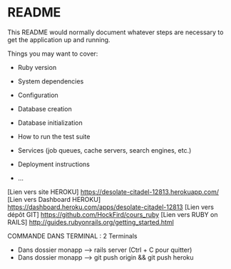 # README

This README would normally document whatever steps are necessary to get the
application up and running.

Things you may want to cover:

* Ruby version

* System dependencies

* Configuration

* Database creation

* Database initialization

* How to run the test suite

* Services (job queues, cache servers, search engines, etc.)

* Deployment instructions

* ...

[Lien vers site HEROKU] https://desolate-citadel-12813.herokuapp.com/
[Lien vers Dashboard HEROKU] https://dashboard.heroku.com/apps/desolate-citadel-12813
[Lien vers dépôt GIT] https://github.com/HockFird/cours_ruby
[Lien vers RUBY on RAILS] http://guides.rubyonrails.org/getting_started.html

COMMANDE DANS TERMINAL : 
2 Terminals
- Dans dossier monapp --> rails server (Ctrl + C pour quitter)
- Dans dossier monapp --> git push origin && git push heroku
